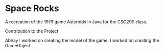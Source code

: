 # Space Rocks
A recreation of the 1979 game Asteroids in Java for the CSC290 class.

Contribution to the Project

Abhay
I worked on creating the model of the game. I worked on creating the GameObject